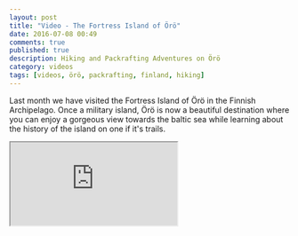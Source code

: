 ```yaml
---
layout: post
title: "Video - The Fortress Island of Örö"
date: 2016-07-08 00:49
comments: true
published: true
description: Hiking and Packrafting Adventures on Örö
category: videos
tags: [videos, örö, packrafting, finland, hiking]
---
```

Last month we have visited the Fortress Island of Örö in the Finnish Archipelago. Once a military island, Örö is now a beautiful destination where you can enjoy a gorgeous view towards the baltic sea while learning about the history of the island on one if it's trails. 

<div class="embed-responsive embed-responsive-16by9">
  <iframe class="embed-responsive-item" src="https://youtu.be/Bu6FAoma4js"></iframe>
</div>

